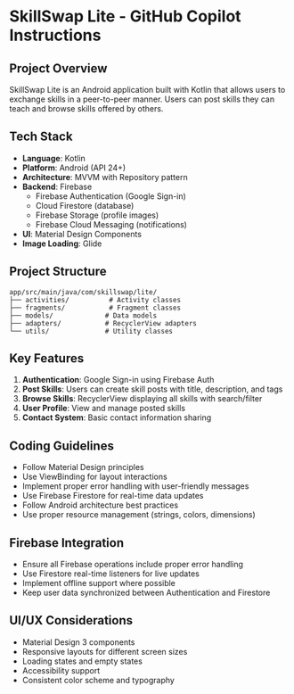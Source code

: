 # SkillSwap Lite - GitHub Copilot Instructions

<!-- Use this file to provide workspace-specific custom instructions to Copilot. For more details, visit https://code.visualstudio.com/docs/copilot/copilot-customization#_use-a-githubcopilotinstructionsmd-file -->

## Project Overview
SkillSwap Lite is an Android application built with Kotlin that allows users to exchange skills in a peer-to-peer manner. Users can post skills they can teach and browse skills offered by others.

## Tech Stack
- **Language**: Kotlin
- **Platform**: Android (API 24+)
- **Architecture**: MVVM with Repository pattern
- **Backend**: Firebase
  - Firebase Authentication (Google Sign-in)
  - Cloud Firestore (database)
  - Firebase Storage (profile images)
  - Firebase Cloud Messaging (notifications)
- **UI**: Material Design Components
- **Image Loading**: Glide

## Project Structure
```
app/src/main/java/com/skillswap/lite/
├── activities/          # Activity classes
├── fragments/           # Fragment classes  
├── models/             # Data models
├── adapters/           # RecyclerView adapters
└── utils/              # Utility classes
```

## Key Features
1. **Authentication**: Google Sign-in using Firebase Auth
2. **Post Skills**: Users can create skill posts with title, description, and tags
3. **Browse Skills**: RecyclerView displaying all skills with search/filter
4. **User Profile**: View and manage posted skills
5. **Contact System**: Basic contact information sharing

## Coding Guidelines
- Follow Material Design principles
- Use ViewBinding for layout interactions
- Implement proper error handling with user-friendly messages
- Use Firebase Firestore for real-time data updates
- Follow Android architecture best practices
- Use proper resource management (strings, colors, dimensions)

## Firebase Integration
- Ensure all Firebase operations include proper error handling
- Use Firestore real-time listeners for live updates
- Implement offline support where possible
- Keep user data synchronized between Authentication and Firestore

## UI/UX Considerations
- Material Design 3 components
- Responsive layouts for different screen sizes
- Loading states and empty states
- Accessibility support
- Consistent color scheme and typography
